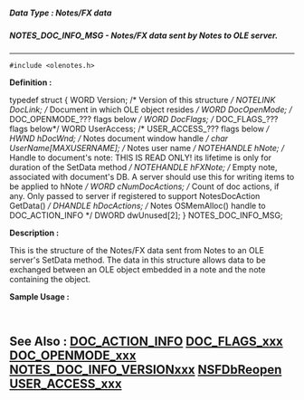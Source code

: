 ##### Data Type : Notes/FX data
##### NOTES_DOC_INFO_MSG - Notes/FX data sent by Notes to OLE server.
---
```
#include <olenotes.h>
```

**Definition :**

typedef struct
	{
	WORD   Version;   /* Version of this structure */
	NOTELINK  DocLink;  /* Document in which OLE object resides */ 
	WORD   DocOpenMode;  /* DOC_OPENMODE_??? flags below */
	WORD   DocFlags;   /* DOC_FLAGS_??? flags below*/
	WORD   UserAccess;     /* USER_ACCESS_??? flags below */
	HWND   hDocWnd;   /* Notes document window handle */
	char   UserName[MAXUSERNAME]; /* Notes user name */
	NOTEHANDLE  hNote;  /* Handle to document's note: THIS IS READ ONLY! 
its lifetime is only for duration of the SetData method */
	NOTEHANDLE  hFXNote;  /* Empty note, associated with document's DB. A 
server should use this for writing items to be applied to hNote */
	WORD    cNumDocActions; /* Count of doc actions, if any. Only passed to 
server if registered to support NotesDocAction GetData() */
	DHANDLE   hDocActions;     /* Notes OSMemAlloc() handle to 
DOC_ACTION_INFO */
	DWORD   dwUnused[2];
	} NOTES_DOC_INFO_MSG;


**Description :**

This is the structure of the Notes/FX data sent from Notes to an OLE server's SetData method.  The data in this structure allows data to be exchanged between an OLE object embedded in a note and the note containing the object.


**Sample Usage :**
```
 
```

**See Also :**
[DOC_ACTION_INFO](/domino-c-api-docs/reference/Data/DOC_ACTION_INFO)
[DOC_FLAGS_xxx](/domino-c-api-docs/reference/Symb/DOC_FLAGS_xxx)
[DOC_OPENMODE_xxx](/domino-c-api-docs/reference/Symb/DOC_OPENMODE_xxx)
[NOTES_DOC_INFO_VERSIONxxx](/domino-c-api-docs/reference/Symb/NOTES_DOC_INFO_VERSIONxxx)
[NSFDbReopen](/domino-c-api-docs/reference/Func/NSFDbReopen)
[USER_ACCESS_xxx](/domino-c-api-docs/reference/Symb/USER_ACCESS_xxx)
---
